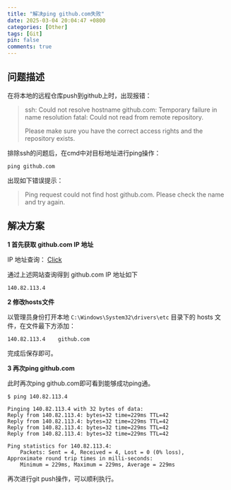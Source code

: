 ```yaml
---
title: "解决ping github.com失败"
date: 2025-03-04 20:04:47 +0800
categories: [Other]
tags: [Git]
pin: false
comments: true
---
```


## 问题描述

在将本地的远程仓库push到github上时，出现报错：

> ssh: Could not resolve hostname github.com: Temporary failure in name resolution
> fatal: Could not read from remote repository.
>
> Please make sure you have the correct access rights
> and the repository exists.

排除ssh的问题后，在cmd中对目标地址进行ping操作：

```shell
ping github.com
```

出现如下错误提示：

> Ping request could not find host github.com. Please check the name and try again.



## 解决方案

**1 首先获取 github.com IP 地址**

IP 地址查询： [Click](https://ipaddress.com/website/github.com)

通过上述网站查询得到 github.com IP 地址如下

```
140.82.113.4
```

**2 修改hosts文件**

以管理员身份打开本地  `C:\Windows\System32\drivers\etc` 目录下的 hosts 文件，在文件最下方添加：

```
140.82.113.4    github.com
```

完成后保存即可。

**3 再次ping github.com**

此时再次ping github.com即可看到能够成功ping通。

```shell
$ ping 140.82.113.4

Pinging 140.82.113.4 with 32 bytes of data:
Reply from 140.82.113.4: bytes=32 time=229ms TTL=42
Reply from 140.82.113.4: bytes=32 time=229ms TTL=42
Reply from 140.82.113.4: bytes=32 time=229ms TTL=42
Reply from 140.82.113.4: bytes=32 time=229ms TTL=42

Ping statistics for 140.82.113.4:
    Packets: Sent = 4, Received = 4, Lost = 0 (0% loss),
Approximate round trip times in milli-seconds:
    Minimum = 229ms, Maximum = 229ms, Average = 229ms
```

再次进行git push操作，可以顺利执行。